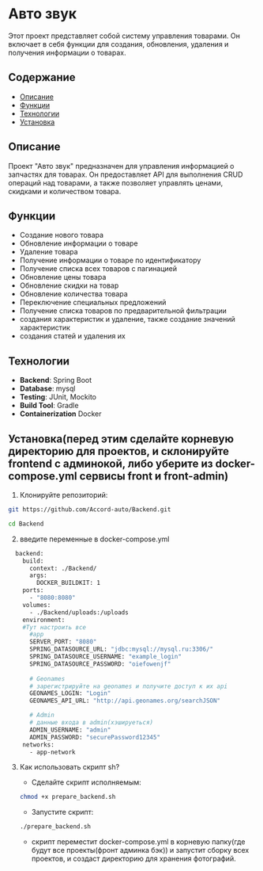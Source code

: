 # Авто звук

Этот проект представляет собой систему управления товарами.
Он включает в себя функции для создания,
обновления, удаления и получения информации о товарах.

## Содержание

- [Описание](#описание)
- [Функции](#функции)
- [Технологии](#технологии)
- [Установка](#установка)

## Описание

Проект "Авто звук" предназначен для управления информацией о запчастях для товарах.
Он предоставляет API для выполнения CRUD операций над товарами,
а также позволяет управлять ценами, скидками и количеством товара.

## Функции

- Создание нового товара
- Обновление информации о товаре
- Удаление товара
- Получение информации о товаре по идентификатору
- Получение списка всех товаров с пагинацией
- Обновление цены товара
- Обновление скидки на товар
- Обновление количества товара
- Переключение специальных предложений
- Получение списка товаров по предварительной фильтрации
- создания характеристик и удаление, также создание значений характеристик
- создания статей и удаления их

## Технологии

- **Backend**: Spring Boot
- **Database**: mysql
- **Testing**: JUnit, Mockito
- **Build Tool**: Gradle
- **Containerization** Docker

## Установка(перед этим сделайте корневую директорию для проектов, и склонируйте frontend с админокой, либо уберите из docker-compose.yml сервисы front и front-admin)

1. Клонируйте репозиторий:

```bash
git https://github.com/Accord-auto/Backend.git
```
```bash
cd Backend
```
2. введите переменные в docker-compose.yml
```dockerfile
  backend:
    build:
      context: ./Backend/
      args:
        DOCKER_BUILDKIT: 1
    ports:
      - "8080:8080"
    volumes:
      - ./Backend/uploads:/uploads
    environment:
    #Тут настроить все
      #app
      SERVER_PORT: "8080"
      SPRING_DATASOURCE_URL: "jdbc:mysql://mysql.ru:3306/"
      SPRING_DATASOURCE_USERNAME: "example_login"
      SPRING_DATASOURCE_PASSWORD: "oiefowenjf"
        
      # Geonames
      # зарегистрируйте на geonames и получите доступ к их api
      GEONAMES_LOGIN: "Login"
      GEONAMES_API_URL: "http://api.geonames.org/searchJSON"

      # Admin 
      # данные входа в admin(хэшируеться)
      ADMIN_USERNAME: "admin"
      ADMIN_PASSWORD: "securePassword12345"
    networks:
      - app-network
```
3. Как использовать скрипт sh?
    
   * Сделайте скрипт исполняемым:
   ```bash
   chmod +x prepare_backend.sh
   ```
   * Запустите скрипт:
   ```bash
   ./prepare_backend.sh
   ```
   * скрипт переместит docker-compose.yml в корневую папку(где будут все проекты(фронт админка бэк)) и запустит сборку всех проектов, и создаст директорию для хранения фотографий.

